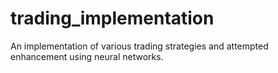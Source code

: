 # trading_implementation
An implementation of various trading strategies and attempted enhancement using neural networks.
